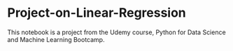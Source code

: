 # Project-on-Linear-Regression
This notebook is a project from the Udemy course, Python for Data Science and Machine Learning Bootcamp.
